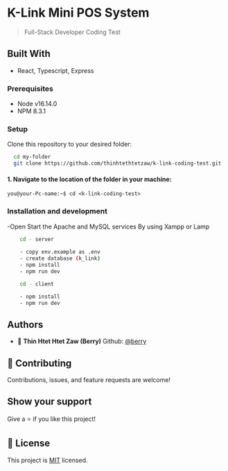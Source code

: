 # K-Link Mini POS System

> Full-Stack Developer Coding Test

## Built With

- React, Typescript, Express

### Prerequisites

- Node v16.14.0
- NPM 8.3.1

### Setup

Clone this repository to your desired folder:

```sh
  cd my-folder
  git clone https://github.com/thinhtethtetzaw/k-link-coding-test.git
```

#### 1. Navigate to the location of the folder in your machine:

```
you@your-Pc-name:~$ cd <k-link-coding-test>
```

### Installation and development

-Open Start the Apache and MySQL services By using Xampp or Lamp

```sh
    cd - server
    
    - copy env.example as .env
    - create database (k_link)
    - npm install
    - npm run dev
```

```sh
    cd - client

    - npm install
    - npm run dev
```

## Authors

- 👤 **Thin Htet Htet Zaw (Berry)** Github: [@berry](https://github.com/thinhtethtetzaw778)

## 🤝 Contributing

Contributions, issues, and feature requests are welcome!

## Show your support

Give a ⭐️ if you like this project!

## 📝 License

This project is [MIT](./LICENSE) licensed.
